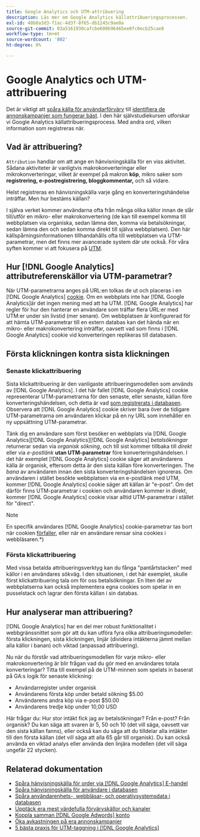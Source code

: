 ```yaml
---
title: Google Analytics och UTM-attribuering
description: Läs mer om Google Analytics källattribueringsprocessen.
exl-id: 48b8a3d3-f1ac-4d3f-8f65-db1245c9ae0a
source-git-commit: 03a5161930cafcbe600b96465ee0fc0ecb25cae8
workflow-type: tm+mt
source-wordcount: '802'
ht-degree: 0%

---
```


# Google Analytics och UTM-attribuering

Det är viktigt att [spåra källa för användarförvärv](../../data-analyst/analysis/google-track-user-acq.md) till [identifiera de annonskampanjer som fungerar bäst](../../data-analyst/analysis/most-value-source-channel.md). I den här självstudiekursen utforskar vi Google Analytics källattribueringsprocess. Med andra ord, vilken information som registreras när.

## Vad är attribuering?

`Attribution` handlar om att ange en hänvisningskälla för en viss aktivitet. Sådana aktiviteter är vanligtvis makrokonverteringar eller mikrokonverteringar, vilket är exempel på makron **köp**, mikro saker som **registrering, e-postregistrering, bloggkommentar,** och så vidare.

Helst registreras en hänvisningskälla varje gång en konverteringshändelse inträffar. Men hur bestäms källan?

I själva verket kommer användarna ofta från många olika källor innan de slår till/utför en mikro- eller makrokonvertering (de kan till exempel komma till webbplatsen via organiska, sedan lämna den, komma via betalsökningar, sedan lämna den och sedan komma direkt till själva webbplatsen). Den här källspårningsinformationen tillhandahålls ofta till webbplatsen via UTM-parametrar, men det finns mer avancerade system där ute också. För våra syften kommer vi att fokusera på [UTM](https://support.google.com/analytics/answer/1033867?hl=en&amp;ref_topic=1032998).

## Hur [!DNL Google Analytics] attributreferenskällor via UTM-parametrar?

När UTM-parametrarna anges på URL:en tolkas de ut och placeras i en [!DNL Google Analytics] [cookie](https://en.wikipedia.org/wiki/HTTP_cookie). Om en webbplats inte har [!DNL Google Analytics]är det ingen mening med att ha UTM. [!DNL Google Analytics] har regler för hur den hanterar en användare som träffar flera URL:er med UTM:er under sin livstid (mer senare). Om webbplatsen är konfigurerad för att hämta UTM-parametrar till en extern databas kan det hända när en mikro- eller makrokonvertering inträffar, oavsett vad som finns i [!DNL Google Analytics] cookie vid konverteringen replikeras till databasen.

## Första klickningen kontra sista klickningen

### Senaste klickattribuering

Sista klickattribuering är den vanligaste attribueringsmodellen som används av [!DNL Google Analytics]. I det här fallet [!DNL Google Analytics] cookie representerar UTM-parametrarna för den senaste, eller senaste, källan före konverteringshändelsen, och detta är vad [som registrerats i databasen](../../data-analyst/analysis/google-track-user-acq.md). Observera att [!DNL Google Analytics] cookie skriver bara över de tidigare UTM-parametrarna om användaren klickar på en ny URL som innehåller en ny uppsättning UTM-parametrar.

Tänk dig en användare som först besöker en webbplats via [!DNL Google Analytics][!DNL Google Analytics][!DNL Google Analytics] *betalsökningar* returnerar sedan via *organisk sökning*, och till sist kommer tillbaka till *direkt* eller via *e-postlänk* **utan UTM-parametrar** före konverteringshändelsen. I det här exemplet [!DNL Google Analytics] cookie säger att användarens källa är organisk, eftersom detta är den sista källan före konverteringen. The *bana* av användaren innan den sista konverteringshändelsen ignoreras. Om användaren i stället besökte webbplatsen via en e-postlänk med UTM, kommer [!DNL Google Analytics] cookie säger att källan är &quot;e-post&quot;. Om det därför finns UTM-parametrar i cookien och användaren kommer in direkt, kommer [!DNL Google Analytics] cookie visar alltid UTM-parametrar i stället för &quot;direct&quot;.

>[!NOTE]
>
>En specifik användares [!DNL Google Analytics] cookie-parametrar tas bort när cookien [förfaller](https://developers.google.com/analytics/devguides/collection/analyticsjs/cookie-usage), eller när en användare rensar sina cookies i webbläsaren.*)

### Första klickattribuering

Med vissa betalda attribueringsverktyg kan du fånga &quot;pantårtstacken&quot; med källor i en användares sökväg. I den situationen, i det här exemplet, skulle först klickattribuering tala om för oss betalsökningar. En liten del av webbplatserna kan också implementera egna cookies som spelar in en pusselstack och lagrar den första källan i sin databas.

## Hur analyserar man attribuering?

[!DNL Google Analytics] har en del mer robust funktionalitet i webbgränssnittet som gör att du kan utföra fyra olika attribueringsmodeller: första klickningen, sista klickningen, linjär (dividera intäkterna jämnt mellan alla källor i banan) och viktad (anpassad attribuering).

Nu när du förstår vad attribueringsmodellen för varje mikro- eller makrokonvertering är blir frågan vad du gör med en användares totala konverteringar?  Titta till exempel på de UTM-minnen som spelats in baserat på GA:s logik för senaste klickning:

* Användarregister under organisk
* Användarens första köp under betald sökning $5.00
* Användarens andra köp via e-post $50.00
* Användarens tredje köp under 10,00 USD

Här frågar du: Hur stor intäkt fick jag av betalsökningar?  Från e-post?  Från organisk?  Du kan säga att svaren är 5, 50 och 10 (det vill säga, oavsett var den sista källan fanns), eller också kan du säga att du tilldelar alla intäkter till den första källan (det vill säga att alla 65 går till organisk). Du kan också använda en viktad analys eller använda den linjära modellen (det vill säga ungefär 22 stycken).

## Relaterad dokumentation

* [Spåra hänvisningskälla för order via [!DNL Google Analytics] E-handel](../importing-data/integrations/google-ecommerce.md)
* [Spåra hänvisningskälla för användare i databasen](../analysis/google-track-user-acq.md)
* [Spåra användarenhets-, webbläsar- och operativsystemsdata i databasen](../analysis/google-track-user-acq.md)
* [Upptäck era mest värdefulla förvärvskällor och kanaler](../analysis/most-value-source-channel.md)
* [Koppla samman [!DNL Google Adwords] konto](../importing-data/integrations/google-adwords.md)
* [Öka avkastningen på era annonskampanjer](../analysis/roi-ad-camp.md)
* [5 bästa praxis för UTM-taggning i [!DNL Google Analytics]](../../best-practices/utm-tagging-google.md)
